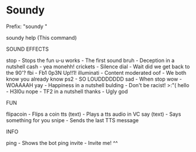# Soundy

Prefix: "soundy "

soundy help (This command)

SOUND EFFECTS

stop - Stops the fun u-u
works - The first sound
bruh - Deception in a nutshell
cash - yea monehh!
crickets - Silence
dial - Wait did we get back to the 90'?
fbi - Fb1 0p3N Up!!1!
illuminati - Content moderated
oof - We both know you already know
ps2 - SO LOUDDDDDDD
sad - When stop
wow - WOAAAAH
yay - Happiness in a nutshell
bulding - Don't be racist! >:"(
hello - H3l0u
nope - TF2 in a nutshell
thanks - Ugly god

FUN

flipacoin - Flips a coin
tts (text) - Plays a tts audio in VC
say (text) - Says something for you
snipe - Sends the last TTS message


INFO

ping - Shows the bot ping
invite - Invite me! ^^
